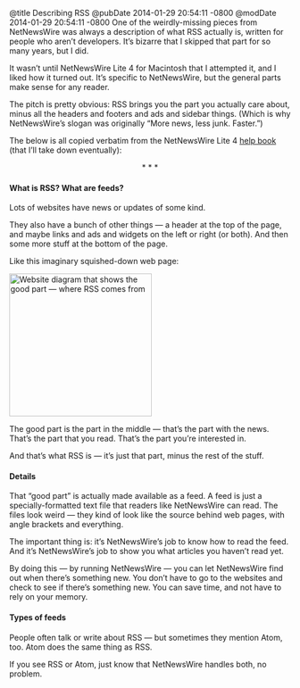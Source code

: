 @title Describing RSS
@pubDate 2014-01-29 20:54:11 -0800
@modDate 2014-01-29 20:54:11 -0800
One of the weirdly-missing pieces from NetNewsWire was always a description of what RSS actually is, written for people who aren’t developers. It’s bizarre that I skipped that part for so many years, but I did.

It wasn’t until NetNewsWire Lite 4 for Macintosh that I attempted it, and I liked how it turned out. It’s specific to NetNewsWire, but the general parts make sense for any reader.

The pitch is pretty obvious: RSS brings you the part you actually care about, minus all the headers and footers and ads and sidebar things. (Which is why NetNewsWire’s slogan was originally “More news, less junk. Faster.”)

The below is all copied verbatim from the NetNewsWire Lite 4 [help book](http://ranchero.com/help/netnewswirelite4/whatisrss.html) (that I’ll take down eventually):

<p style="text-align:center">* * *</p>

#### What is RSS? What are feeds?

Lots of websites have news or updates of some kind.

They also have a bunch of other things — a header at the top of the page, and maybe links and ads and widgets on the left or right (or both). And then some more stuff at the bottom of the page.

Like this imaginary squished-down web page:

<img src="http://ranchero.com/help/netnewswirelite4/images/websitediagram.png" width="255" height="256" alt="Website diagram that shows the good part — where RSS comes from" />

The good part is the part in the middle — that’s the part with the news. That’s the part that you read. That’s the part you’re interested in.

And that’s what RSS is — it’s just that part, minus the rest of the stuff.

#### Details

That “good part” is actually made available as a feed. A feed is just a specially-formatted text file that readers like NetNewsWire can read. The files look weird — they kind of look like the source behind web pages, with angle brackets and everything.

The important thing is: it’s NetNewsWire’s job to know how to read the feed. And it’s NetNewsWire’s job to show you what articles you haven’t read yet.

By doing this — by running NetNewsWire — you can let NetNewsWire find out when there’s something new. You don’t have to go to the websites and check to see if there’s something new. You can save time, and not have to rely on your memory.

#### Types of feeds

People often talk or write about RSS — but sometimes they mention Atom, too. Atom does the same thing as RSS.

If you see RSS or Atom, just know that NetNewsWire handles both, no problem.

